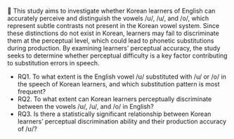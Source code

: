 🌳 This study aims to investigate whether Korean learners of English can accurately perceive and distinguish the vowels /ʊ/, /u/, and /o/, which represent subtle contrasts not present in the Korean vowel system. Since these distinctions do not exist in Korean, learners may fail to discriminate them at the perceptual level, which could lead to phonetic substitutions during production. By examining learners’ perceptual accuracy, the study seeks to determine whether perceptual difficulty is a key factor contributing to substitution errors in speech.

- RQ1. To what extent is the English vowel /ʊ/ substituted with /u/ or /o/ in the speech of Korean learners, and which substitution pattern is most frequent?
- RQ2. To what extent can Korean learners perceptually discriminate between the vowels /ʊ/, /u/, and /o/ in English?
- RQ3. Is there a statistically significant relationship between Korean learners’ perceptual discrimination ability and their production accuracy of /ʊ/?
